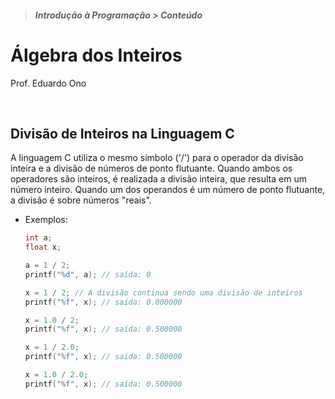 > <h5> Introdução à Programação > Conteúdo </h5>

# Álgebra dos Inteiros

Prof. Eduardo Ono

<br>

## Divisão de Inteiros na Linguagem C

A linguagem C utiliza o mesmo símbolo ('/') para o operador da divisão inteira e a divisão de números de ponto flutuante. Quando ambos os operadores são inteiros, é realizada a divisão inteira, que resulta em um número inteiro. Quando um dos operandos é um número de ponto flutuante, a divisão é sobre números "reais".

* Exemplos:

  ```c
  int a;
  float x;

  a = 1 / 2;
  printf("%d", a); // saída: 0

  x = 1 / 2; // A divisão continua sendo uma divisão de inteiros
  printf("%f", x); // saída: 0.000000

  x = 1.0 / 2;
  printf("%f", x); // saída: 0.500000

  x = 1 / 2.0;
  printf("%f", x); // saída: 0.500000

  x = 1.0 / 2.0;
  printf("%f", x); // saída: 0.500000
  ```

<br>
